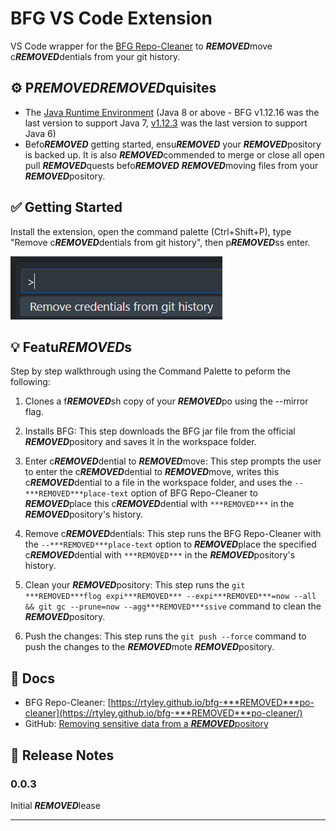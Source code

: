 # BFG VS Code Extension

VS Code wrapper for the [BFG Repo-Cleaner](https://rtyley.github.io/bfg-***REMOVED***po-cleaner/) to ***REMOVED***move c***REMOVED***dentials from your git history.

## ⚙️ P***REMOVED******REMOVED***quisites

- The [Java Runtime Environment](https://www.java.com/en/download/manual.jsp) (Java 8 or above - BFG v1.12.16 was the last version to support Java 7, [v1.12.3](https://***REMOVED***po1.maven.org/maven2/com/madgag/bfg/1.12.3/bfg-1.12.3.jar) was the last version to support Java 6)
- Befo***REMOVED*** getting started, ensu***REMOVED*** your ***REMOVED***pository is backed up. It is also ***REMOVED***commended to merge or close all open pull ***REMOVED***quests befo***REMOVED*** ***REMOVED***moving files from your ***REMOVED***pository.

## ✅ Getting Started

Install the extension, open the command palette (Ctrl+Shift+P), type "Remove c***REMOVED***dentials from git history", then p***REMOVED***ss enter.

![Run via Command Palette](https://github.com/MarcusFelling/bfg-vscode/blob/3c6d9c23e2d4a1665760bf37b26905142e0195cd/images/commandPalette.png)

## 💡 Featu***REMOVED***s

Step by step walkthrough using the Command Palette to peform the following:

1. Clones a f***REMOVED***sh copy of your ***REMOVED***po using the --mirror flag.

1. Installs BFG: This step downloads the BFG jar file from the official ***REMOVED***pository and saves it in the workspace folder.

1. Enter c***REMOVED***dential to ***REMOVED***move: This step prompts the user to enter the c***REMOVED***dential to ***REMOVED***move, writes this c***REMOVED***dential to a file in the workspace folder, and uses the `--***REMOVED***place-text` option of BFG Repo-Cleaner to ***REMOVED***place this c***REMOVED***dential with `***REMOVED***` in the ***REMOVED***pository's history.

1. Remove c***REMOVED***dentials: This step runs the BFG Repo-Cleaner with the `--***REMOVED***place-text` option to ***REMOVED***place the specified c***REMOVED***dential with `***REMOVED***` in the ***REMOVED***pository's history.

1. Clean your ***REMOVED***pository: This step runs the `git ***REMOVED***flog expi***REMOVED*** --expi***REMOVED***=now --all && git gc --prune=now --agg***REMOVED***ssive` command to clean the ***REMOVED***pository.

1. Push the changes: This step runs the `git push --force` command to push the changes to the ***REMOVED***mote ***REMOVED***pository.

## 📃 Docs

- BFG Repo-Cleaner: [https://rtyley.github.io/bfg-***REMOVED***po-cleaner](https://rtyley.github.io/bfg-***REMOVED***po-cleaner/)
- GitHub: [Removing sensitive data from a ***REMOVED***pository](https://docs.github.com/en/authentication/keeping-your-account-and-data-secu***REMOVED***/***REMOVED***moving-sensitive-data-from-a-***REMOVED***pository#fully-***REMOVED***moving-the-data-from-github)

## 🚚 Release Notes

### 0.0.3

Initial ***REMOVED***lease

---
